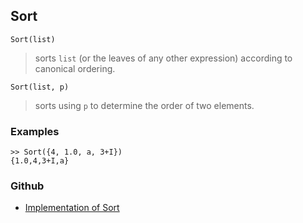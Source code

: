 ## Sort

```
Sort(list)
```

> sorts `list` (or the leaves of any other expression) according to canonical ordering.

```
Sort(list, p) 
```

> sorts using `p` to determine the order of two elements.
 
### Examples

```
>> Sort({4, 1.0, a, 3+I})
{1.0,4,3+I,a}
```

### Github

* [Implementation of Sort](https://github.com/axkr/symja_android_library/blob/master/symja_android_library/matheclipse-core/src/main/java/org/matheclipse/core/builtin/StructureFunctions.java#L1752) 
